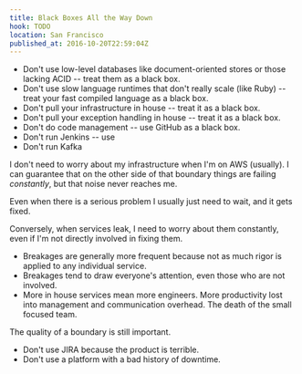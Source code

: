 ```yaml
---
title: Black Boxes All the Way Down
hook: TODO
location: San Francisco
published_at: 2016-10-20T22:59:04Z
---
```


* Don't use low-level databases like document-oriented stores or those lacking ACID -- treat them as a black box.
* Don't use slow language runtimes that don't really scale (like Ruby) -- treat your fast compiled language as a black box.
* Don't pull your infrastructure in house -- treat it as a black box.
* Don't pull your exception handling in house -- treat it as a black box.
* Don't do code management -- use GitHub as a black box.
* Don't run Jenkins -- use 
* Don't run Kafka

I don't need to worry about my infrastructure when I'm on AWS (usually). I can
guarantee that on the other side of that boundary things are failing
_constantly_, but that noise never reaches me.

Even when there is a serious problem I usually just need to wait, and it gets
fixed.

Conversely, when services leak, I need to worry about them constantly, even if
I'm not directly involved in fixing them.

* Breakages are generally more frequent because not as much rigor is applied to any individual service.
* Breakages tend to draw everyone's attention, even those who are not involved.
* More in house services mean more engineers. More productivity lost into management and communication overhead. The death of the small focused team.

The quality of a boundary is still important.

* Don't use JIRA because the product is terrible.
* Don't use a platform with a bad history of downtime.
